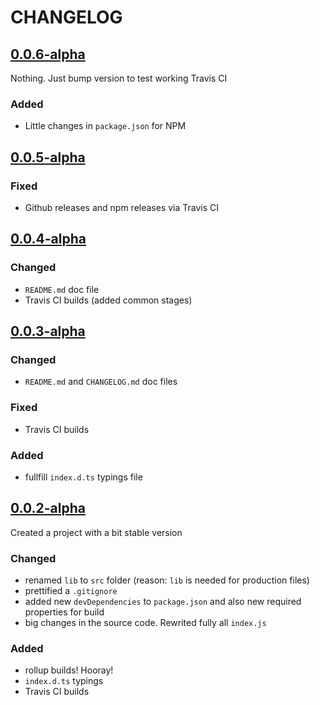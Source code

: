 # CHANGELOG

<!-- TEMPLATE OF NEW VERSION -->

<!-- 
## [VERSION](https://github.com/acacode/react-stonex/releases/tag/VERSION)

### Changed
### Fixed
### Added
### Removed
 -->


## [0.0.6-alpha](https://github.com/acacode/react-stonex/releases/tag/0.0.6-alpha)
Nothing. Just bump version to test working Travis CI  

### Added
- Little changes in `package.json` for NPM

## [0.0.5-alpha](https://github.com/acacode/react-stonex/releases/tag/0.0.5-alpha)

### Fixed
- Github releases and npm releases via Travis CI

## [0.0.4-alpha](https://github.com/acacode/react-stonex/releases/tag/0.0.4-alpha)

### Changed
- `README.md` doc file
- Travis CI builds (added common stages)


## [0.0.3-alpha](https://github.com/acacode/react-stonex/releases/tag/0.0.3-alpha)

### Changed
- `README.md` and `CHANGELOG.md` doc files
### Fixed
- Travis CI builds
### Added
- fullfill `index.d.ts` typings file  


## [0.0.2-alpha](https://github.com/acacode/react-stonex/releases/tag/0.0.2-alpha)

Created a project with a bit stable version


### Changed  
- renamed `lib` to `src` folder (reason: `lib` is needed for production files)  
- prettified a `.gitignore`
- added new `devDependencies` to `package.json` and also new required properties for build
- big changes in the source code. Rewrited fully all `index.js`

### Added  
- rollup builds! Hooray!
- `index.d.ts` typings
- Travis CI builds
